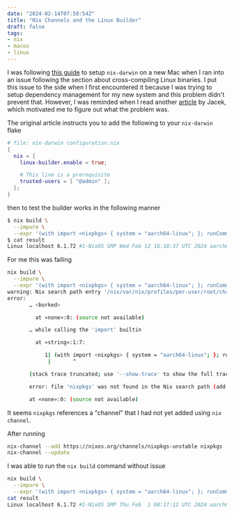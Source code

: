```yaml
---
date: "2024-02-14T07:50:54Z"
title: "Nix Channels and the Linux Builder"
draft: false
tags:
- nix
- macos
- linux
---
```

I was following [this guide](https://nixcademy.com/2024/01/15/nix-on-macos/) to setup `nix-darwin` on a new Mac when I ran into an issue following the section about cross-compiling Linux binaries.
I put this issue to the side when I first encountered it because I was trying to setup dependency management for my new system and this problem didn't prevent that.
However, I was reminded when I read another [article](https://nixcademy.com/2024/02/12/macos-linux-builder/) by Jacek, which motivated me to figure out what the problem was.

The original article instructs you to add the following to your `nix-darwin` flake

```nix
# file: nix-darwin configuration.nix
{
  nix = {
    linux-builder.enable = true;

    # This line is a prerequisite
    trusted-users = [ "@admin" ];
  };
}
```

then to test the builder works in the following manner

```sh
$ nix build \
  --impure \
  --expr '(with import <nixpkgs> { system = "aarch64-linux"; }; runCommand "foo" {} "uname -a > $out")'
$ cat result
Linux localhost 6.1.72 #1-NixOS SMP Wed Feb 12 16:10:37 UTC 2024 aarch64 GNU/Linux
```

For me this was failing

```sh
nix build \
  --impure \
  --expr '(with import <nixpkgs> { system = "aarch64-linux"; }; runCommand "foo" {} "uname -a > $out")'
warning: Nix search path entry '/nix/var/nix/profiles/per-user/root/channels' does not exist, ignoring
error:
       … <borked>

         at «none»:0: (source not available)

       … while calling the 'import' builtin

         at «string»:1:7:

            1| (with import <nixpkgs> { system = "aarch64-linux"; }; runCommand "foo" {} "uname -a > $out")
             |       ^

       (stack trace truncated; use '--show-trace' to show the full trace)

       error: file 'nixpkgs' was not found in the Nix search path (add it using $NIX_PATH or -I)

       at «none»:0: (source not available)
```

It seems `nixpkgs` references a "channel" that I had not yet added using `nix channel`.

After running
```sh
nix-channel --add https://nixos.org/channels/nixpkgs-unstable nixpkgs
nix-channel --update
```

I was able to run the `nix build` command without issue

```sh
nix build \
  --impure \
  --expr '(with import <nixpkgs> { system = "aarch64-linux"; }; runCommand "foo" {} "uname -a > $out")'
cat result
Linux localhost 6.1.72 #1-NixOS SMP Thu Feb  1 00:17:12 UTC 2024 aarch64 GNU/Linux
```